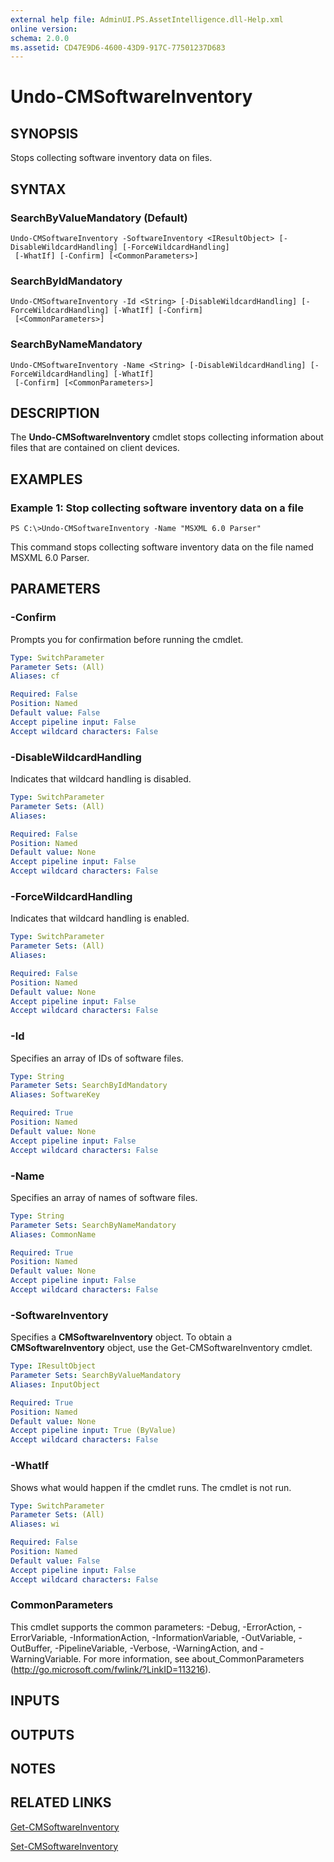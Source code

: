 ```yaml
---
external help file: AdminUI.PS.AssetIntelligence.dll-Help.xml
online version: 
schema: 2.0.0
ms.assetid: CD47E9D6-4600-43D9-917C-77501237D683
---
```


# Undo-CMSoftwareInventory

## SYNOPSIS
Stops collecting software inventory data on files.

## SYNTAX

### SearchByValueMandatory (Default)
```
Undo-CMSoftwareInventory -SoftwareInventory <IResultObject> [-DisableWildcardHandling] [-ForceWildcardHandling]
 [-WhatIf] [-Confirm] [<CommonParameters>]
```

### SearchByIdMandatory
```
Undo-CMSoftwareInventory -Id <String> [-DisableWildcardHandling] [-ForceWildcardHandling] [-WhatIf] [-Confirm]
 [<CommonParameters>]
```

### SearchByNameMandatory
```
Undo-CMSoftwareInventory -Name <String> [-DisableWildcardHandling] [-ForceWildcardHandling] [-WhatIf]
 [-Confirm] [<CommonParameters>]
```

## DESCRIPTION
The **Undo-CMSoftwareInventory** cmdlet stops collecting information about files that are contained on client devices.

## EXAMPLES

### Example 1: Stop collecting software inventory data on a file
```
PS C:\>Undo-CMSoftwareInventory -Name "MSXML 6.0 Parser"
```

This command stops collecting software inventory data on the file named MSXML 6.0 Parser.

## PARAMETERS

### -Confirm
Prompts you for confirmation before running the cmdlet.

```yaml
Type: SwitchParameter
Parameter Sets: (All)
Aliases: cf

Required: False
Position: Named
Default value: False
Accept pipeline input: False
Accept wildcard characters: False
```

### -DisableWildcardHandling
Indicates that wildcard handling is disabled.

```yaml
Type: SwitchParameter
Parameter Sets: (All)
Aliases: 

Required: False
Position: Named
Default value: None
Accept pipeline input: False
Accept wildcard characters: False
```

### -ForceWildcardHandling
Indicates that wildcard handling is enabled.

```yaml
Type: SwitchParameter
Parameter Sets: (All)
Aliases: 

Required: False
Position: Named
Default value: None
Accept pipeline input: False
Accept wildcard characters: False
```

### -Id
Specifies an array of IDs of software files.

```yaml
Type: String
Parameter Sets: SearchByIdMandatory
Aliases: SoftwareKey

Required: True
Position: Named
Default value: None
Accept pipeline input: False
Accept wildcard characters: False
```

### -Name
Specifies an array of names of software files.

```yaml
Type: String
Parameter Sets: SearchByNameMandatory
Aliases: CommonName

Required: True
Position: Named
Default value: None
Accept pipeline input: False
Accept wildcard characters: False
```

### -SoftwareInventory
Specifies a **CMSoftwareInventory** object.
To obtain a **CMSoftwareInventory** object, use the Get-CMSoftwareInventory cmdlet.

```yaml
Type: IResultObject
Parameter Sets: SearchByValueMandatory
Aliases: InputObject

Required: True
Position: Named
Default value: None
Accept pipeline input: True (ByValue)
Accept wildcard characters: False
```

### -WhatIf
Shows what would happen if the cmdlet runs.
The cmdlet is not run.

```yaml
Type: SwitchParameter
Parameter Sets: (All)
Aliases: wi

Required: False
Position: Named
Default value: False
Accept pipeline input: False
Accept wildcard characters: False
```

### CommonParameters
This cmdlet supports the common parameters: -Debug, -ErrorAction, -ErrorVariable, -InformationAction, -InformationVariable, -OutVariable, -OutBuffer, -PipelineVariable, -Verbose, -WarningAction, and -WarningVariable. For more information, see about_CommonParameters (http://go.microsoft.com/fwlink/?LinkID=113216).

## INPUTS

## OUTPUTS

## NOTES

## RELATED LINKS

[Get-CMSoftwareInventory](./Get-CMSoftwareInventory.md)

[Set-CMSoftwareInventory](./Set-CMSoftwareInventory.md)


